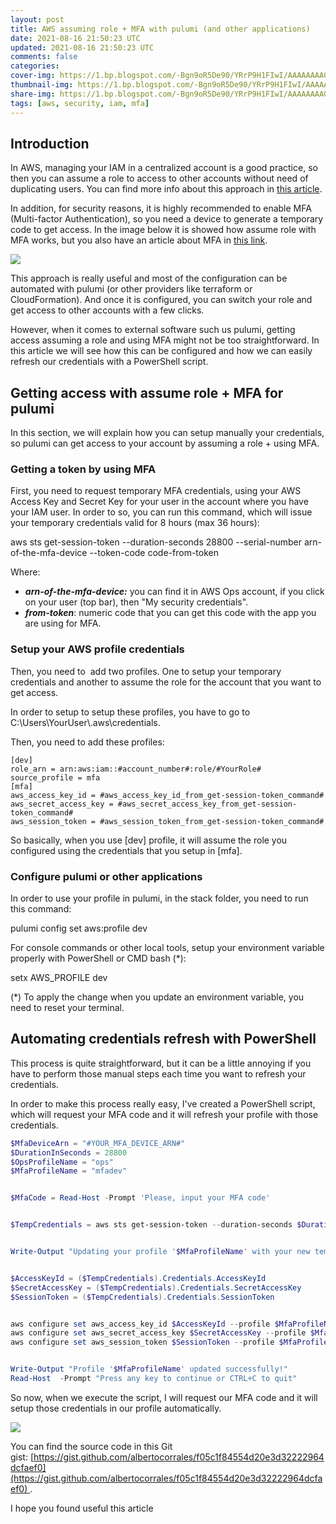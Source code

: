 ```yaml
---
layout: post
title: AWS assuming role + MFA with pulumi (and other applications)
date: 2021-08-16 21:50:23 UTC
updated: 2021-08-16 21:50:23 UTC
comments: false
categories:
cover-img: https://1.bp.blogspot.com/-Bgn9oR5De90/YRrP9H1FIwI/AAAAAAAAGkw/acSGNR5kD60Ohp9BevGkrYwpntQGH9LUwCLcBGAsYHQ/w521-h259/Page-Illo_Prevent.9a440a3b5794ae42ee42d76dd98f30a7e152629e.png
thumbnail-img: https://1.bp.blogspot.com/-Bgn9oR5De90/YRrP9H1FIwI/AAAAAAAAGkw/acSGNR5kD60Ohp9BevGkrYwpntQGH9LUwCLcBGAsYHQ/w521-h259/Page-Illo_Prevent.9a440a3b5794ae42ee42d76dd98f30a7e152629e.png
share-img: https://1.bp.blogspot.com/-Bgn9oR5De90/YRrP9H1FIwI/AAAAAAAAGkw/acSGNR5kD60Ohp9BevGkrYwpntQGH9LUwCLcBGAsYHQ/w521-h259/Page-Illo_Prevent.9a440a3b5794ae42ee42d76dd98f30a7e152629e.png
tags: [aws, security, iam, mfa]
---
```


## Introduction

In AWS, managing your IAM in a centralized account is a good practice, so then you can assume a role to access to other accounts without need of duplicating users. You can find more info about this approach in [this article](https://docs.aws.amazon.com/IAM/latest/UserGuide/id_roles_common-scenarios_aws-accounts.html).

In addition, for security reasons, it is highly recommended to enable MFA (Multi-factor Authentication), so you need a device to generate a temporary code to get access. In the image below it is showed how assume role with MFA works, but you also have an article about MFA in [this link](https://aws.amazon.com/blogs/security/how-do-i-protect-cross-account-access-using-mfa-2/).

[![](https://1.bp.blogspot.com/-Lj2Addm2sJ0/YRrQJn5sY6I/AAAAAAAAGk4/DV4-aqjwHtIx6qmAl7YFjOV7NMZRdWXMACLcBGAsYHQ/w640-h360/MFAAPI4.png)](https://1.bp.blogspot.com/-Lj2Addm2sJ0/YRrQJn5sY6I/AAAAAAAAGk4/DV4-aqjwHtIx6qmAl7YFjOV7NMZRdWXMACLcBGAsYHQ/s997/MFAAPI4.png)

This approach is really useful and most of the configuration can be automated with pulumi (or other providers like terraform or CloudFormation). And once it is configured, you can switch your role and get access to other accounts with a few clicks.

However, when it comes to external software such us pulumi, getting access assuming a role and using MFA might not be too straightforward. In this article we will see how this can be configured and how we can easily refresh our credentials with a PowerShell script.

## Getting access with assume role + MFA for pulumi

In this section, we will explain how you can setup manually your credentials, so pulumi can get access to your account by assuming a role + using MFA.

### Getting a token by using MFA

First, you need to request temporary MFA credentials, using your AWS Access Key and Secret Key for your user in the account where you have your IAM user. In order to so, you can run this command, which will issue your temporary credentials valid for 8 hours (max 36 hours):

aws sts get-session-token --duration-seconds 28800 --serial-number arn-of-the-mfa-device --token-code code-from-token

Where:

- _**arn-of-the-mfa-device:**_ you can find it in AWS Ops account, if you click on your user (top bar), then "My security credentials".
- _**from-token**_: numeric code that you can get this code with the app you are using for MFA.

### Setup your AWS profile credentials

Then, you need to  add two profiles. One to setup your temporary credentials and another to assume the role for the account that you want to get access.

In order to setup to setup these profiles, you have to go to C:\\Users\\YourUser\\.aws\\credentials.

Then, you need to add these profiles:

```
[dev]
role_arn = arn:aws:iam::#account_number#:role/#YourRole#
source_profile = mfa
[mfa]
aws_access_key_id = #aws_access_key_id_from_get-session-token_command#
aws_secret_access_key = #aws_secret_access_key_from_get-session-token_command#
aws_session_token = #aws_session_token_from_get-session-token_command#
```

So basically, when you use \[dev\] profile, it will assume the role you configured using the credentials that you setup in \[mfa\].

### Configure pulumi or other applications

In order to use your profile in pulumi, in the stack folder, you need to run this command:

pulumi config set aws:profile dev

For console commands or other local tools, setup your environment variable properly with PowerShell or CMD bash (\*):

setx AWS_PROFILE dev

(\*) To apply the change when you update an environment variable, you need to reset your terminal.

## Automating credentials refresh with PowerShell

This process is quite straightforward, but it can be a little annoying if you have to perform those manual steps each time you want to refresh your credentials.

In order to make this process really easy, I've created a PowerShell script, which will request your MFA code and it will refresh your profile with those credentials.

```powershell
$MfaDeviceArn = "#YOUR_MFA_DEVICE_ARN#"
$DurationInSeconds = 28800
$OpsProfileName = "ops"
$MfaProfileName = "mfadev"


$MfaCode = Read-Host -Prompt 'Please, input your MFA code'


$TempCredentials = aws sts get-session-token --duration-seconds $DurationInSeconds --serial-number $MfaDeviceArn --token-code $MfaCode --profile $OpsProfileName  | ConvertFrom-Json


Write-Output "Updating your profile '$MfaProfileName' with your new temporary credentials..."


$AccessKeyId = ($TempCredentials).Credentials.AccessKeyId
$SecretAccessKey = ($TempCredentials).Credentials.SecretAccessKey
$SessionToken = ($TempCredentials).Credentials.SessionToken


aws configure set aws_access_key_id $AccessKeyId --profile $MfaProfileName
aws configure set aws_secret_access_key $SecretAccessKey --profile $MfaProfileName
aws configure set aws_session_token $SessionToken --profile $MfaProfileName


Write-Output "Profile '$MfaProfileName' updated successfully!"
Read-Host  -Prompt "Press any key to continue or CTRL+C to quit"
```

So now, when we execute the script, I will request our MFA code and it will setup those credentials in our profile automatically.

[![](https://1.bp.blogspot.com/-PjqtVahQcmo/YRra9lMd_MI/AAAAAAAAGlI/mwnlmSqNxb8ta7Wf-6zLZTdFaVli3H0ZwCLcBGAsYHQ/w533-h95/mfa.PNG)](https://1.bp.blogspot.com/-PjqtVahQcmo/YRra9lMd_MI/AAAAAAAAGlI/mwnlmSqNxb8ta7Wf-6zLZTdFaVli3H0ZwCLcBGAsYHQ/s906/mfa.PNG)

You can find the source code in this Git gist: [https://gist.github.com/albertocorrales/f05c1f84554d20e3d32222964dcfaef0](https://gist.github.com/albertocorrales/f05c1f84554d20e3d32222964dcfaef0) .

I hope you found useful this article
